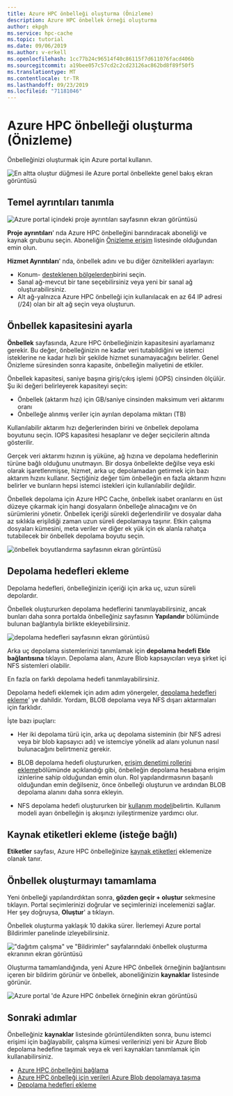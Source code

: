 ```yaml
---
title: Azure HPC önbelleği oluşturma (Önizleme)
description: Azure HPC önbellek örneği oluşturma
author: ekpgh
ms.service: hpc-cache
ms.topic: tutorial
ms.date: 09/06/2019
ms.author: v-erkell
ms.openlocfilehash: 1cc77b24c96514f40c86115f7d611076facd406b
ms.sourcegitcommit: a19bee057c57cd2c2cd23126ac862bd8f89f50f5
ms.translationtype: MT
ms.contentlocale: tr-TR
ms.lasthandoff: 09/23/2019
ms.locfileid: "71181046"
---
```

# <a name="create-an-azure-hpc-cache-preview"></a>Azure HPC önbelleği oluşturma (Önizleme)

Önbelleğinizi oluşturmak için Azure portal kullanın. 

![En altta oluştur düğmesi ile Azure portal önbellekte genel bakış ekran görüntüsü](media/hpc-cache-home-page.png)

## <a name="define-basic-details"></a>Temel ayrıntıları tanımla

![Azure portal içindeki proje ayrıntıları sayfasının ekran görüntüsü](media/hpc-cache-create-basics.png)

**Proje ayrıntıları**' nda Azure HPC önbelleğini barındıracak aboneliği ve kaynak grubunu seçin. Aboneliğin [Önizleme erişim](hpc-cache-prereqs.md#azure-subscription) listesinde olduğundan emin olun.

**Hizmet Ayrıntıları**' nda, önbellek adını ve bu diğer öznitelikleri ayarlayın:

* Konum- [desteklenen bölgelerden](hpc-cache-overview.md#region-availability)birini seçin.
* Sanal ağ-mevcut bir tane seçebilirsiniz veya yeni bir sanal ağ oluşturabilirsiniz.
* Alt ağ-yalnızca Azure HPC önbelleği için kullanılacak en az 64 IP adresi (/24) olan bir alt ağ seçin veya oluşturun.

## <a name="set-cache-capacity"></a>Önbellek kapasitesini ayarla
<!-- referenced from GUI - update aka.ms link if you change this header text -->

**Önbellek** sayfasında, Azure HPC önbelleğinizin kapasitesini ayarlamanız gerekir. Bu değer, önbelleğinizin ne kadar veri tutabildiğini ve istemci isteklerine ne kadar hızlı bir şekilde hizmet sunamayacağını belirler. Genel Önizleme süresinden sonra kapasite, önbelleğin maliyetini de etkiler.

Önbellek kapasitesi, saniye başına giriş/çıkış işlemi (ıOPS) cinsinden ölçülür. Şu iki değeri belirleyerek kapasiteyi seçin:

* Önbellek (aktarım hızı) için GB/saniye cinsinden maksimum veri aktarımı oranı
* Önbelleğe alınmış veriler için ayrılan depolama miktarı (TB)

Kullanılabilir aktarım hızı değerlerinden birini ve önbellek depolama boyutunu seçin. IOPS kapasitesi hesaplanır ve değer seçicilerin altında gösterilir.

Gerçek veri aktarımı hızının iş yüküne, ağ hızına ve depolama hedeflerinin türüne bağlı olduğunu unutmayın. Bir dosya önbellekte değilse veya eski olarak işaretlenmişse, hizmet, arka uç depolamadan getirmek için bazı aktarım hızını kullanır. Seçtiğiniz değer tüm önbelleğin en fazla aktarım hızını belirler ve bunların hepsi istemci istekleri için kullanılabilir değildir.

Önbellek depolama için Azure HPC Cache, önbellek isabet oranlarını en üst düzeye çıkarmak için hangi dosyaların önbelleğe alınacağını ve ön sürümlerini yönetir. Önbellek içeriği sürekli değerlendirilir ve dosyalar daha az sıklıkla erişildiği zaman uzun süreli depolamaya taşınır. Etkin çalışma dosyaları kümesini, meta veriler ve diğer ek yük için ek alanla rahatça tutabilecek bir önbellek depolama boyutu seçin.

![önbellek boyutlandırma sayfasının ekran görüntüsü](media/hpc-cache-create-iops.png)

## <a name="add-storage-targets"></a>Depolama hedefleri ekleme

Depolama hedefleri, önbelleğinizin içeriği için arka uç, uzun süreli depolardır.

Önbellek oluştururken depolama hedeflerini tanımlayabilirsiniz, ancak bunları daha sonra portalda önbelleğiniz sayfasının **Yapılandır** bölümünde bulunan bağlantıyla birlikte ekleyebilirsiniz.

![depolama hedefleri sayfasının ekran görüntüsü](media/hpc-cache-storage-targets-pop.png)

Arka uç depolama sistemlerinizi tanımlamak için **depolama hedefi Ekle bağlantısına** tıklayın. Depolama alanı, Azure Blob kapsayıcıları veya şirket içi NFS sistemleri olabilir.

En fazla on farklı depolama hedefi tanımlayabilirsiniz.

Depolama hedefi eklemek için adım adım yönergeler, [depolama hedefleri ekleme](hpc-cache-add-storage.md)' ye dahildir. Yordam, BLOB depolama veya NFS dışarı aktarmaları için farklıdır.

İşte bazı ipuçları: 

* Her iki depolama türü için, arka uç depolama sisteminin (bir NFS adresi veya bir blob kapsayıcı adı) ve istemciye yönelik ad alanı yolunun nasıl bulunacağını belirtmeniz gerekir.

* BLOB depolama hedefi oluştururken, [erişim denetimi rollerini ekleme](hpc-cache-add-storage.md#add-the-access-control-roles-to-your-account)bölümünde açıklandığı gibi, önbelleğin depolama hesabına erişim izinlerine sahip olduğundan emin olun. Rol yapılandırmasının başarılı olduğundan emin değilseniz, önce önbelleği oluşturun ve ardından BLOB depolama alanını daha sonra ekleyin.

* NFS depolama hedefi oluştururken bir [kullanım modeli](hpc-cache-add-storage.md#choose-a-usage-model)belirtin. Kullanım modeli ayarı önbelleğin iş akışınızı iyileştirmenize yardımcı olur.

## <a name="add-resource-tags-optional"></a>Kaynak etiketleri ekleme (isteğe bağlı)

**Etiketler** sayfası, Azure HPC önbelleğinize [kaynak etiketleri](https://go.microsoft.com/fwlink/?linkid=873112) eklemenize olanak tanır. 

## <a name="finish-creating-the-cache"></a>Önbellek oluşturmayı tamamlama

Yeni önbelleği yapılandırdıktan sonra, **gözden geçir + oluştur** sekmesine tıklayın. Portal seçimlerinizi doğrular ve seçimlerinizi incelemenizi sağlar. Her şey doğruysa, **Oluştur**' a tıklayın. 

Önbellek oluşturma yaklaşık 10 dakika sürer. İlerlemeyi Azure portal Bildirimler panelinde izleyebilirsiniz. 

!["dağıtım çalışma" ve "Bildirimler" sayfalarındaki önbellek oluşturma ekranının ekran görüntüsü](media/hpc-cache-deploy-status.png)

Oluşturma tamamlandığında, yeni Azure HPC önbellek örneğinin bağlantısını içeren bir bildirim görünür ve önbellek, aboneliğinizin **kaynaklar** listesinde görünür. 

![Azure portal 'de Azure HPC önbellek örneğinin ekran görüntüsü](media/hpc-cache-new-overview.png)

## <a name="next-steps"></a>Sonraki adımlar

Önbelleğiniz **kaynaklar** listesinde görüntülendikten sonra, bunu istemci erişimi için bağlayabilir, çalışma kümesi verilerinizi yeni bir Azure Blob depolama hedefine taşımak veya ek veri kaynakları tanımlamak için kullanabilirsiniz.

* [Azure HPC önbelleğini bağlama](hpc-cache-mount.md)
* [Azure HPC önbelleği için verileri Azure Blob depolamaya taşıma](hpc-cache-ingest.md)
* [Depolama hedefleri ekleme](hpc-cache-add-storage.md)
